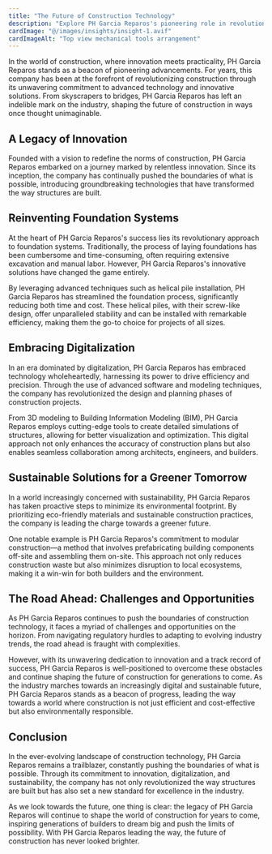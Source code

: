 ```yaml
---
title: "The Future of Construction Technology"
description: "Explore PH Garcia Reparos's pioneering role in revolutionizing construction through advanced technology and innovative solutions."
cardImage: "@/images/insights/insight-1.avif"
cardImageAlt: "Top view mechanical tools arrangement"
---
```


In the world of construction, where innovation meets practicality, PH Garcia Reparos stands as a beacon of pioneering advancements. For years, this company has been at the forefront of revolutionizing construction through its unwavering commitment to advanced technology and innovative solutions. From skyscrapers to bridges, PH Garcia Reparos has left an indelible mark on the industry, shaping the future of construction in ways once thought unimaginable.

## A Legacy of Innovation

Founded with a vision to redefine the norms of construction, PH Garcia Reparos embarked on a journey marked by relentless innovation. Since its inception, the company has continually pushed the boundaries of what is possible, introducing groundbreaking technologies that have transformed the way structures are built.

## Reinventing Foundation Systems

At the heart of PH Garcia Reparos's success lies its revolutionary approach to foundation systems. Traditionally, the process of laying foundations has been cumbersome and time-consuming, often requiring extensive excavation and manual labor. However, PH Garcia Reparos's innovative solutions have changed the game entirely.

By leveraging advanced techniques such as helical pile installation, PH Garcia Reparos has streamlined the foundation process, significantly reducing both time and cost. These helical piles, with their screw-like design, offer unparalleled stability and can be installed with remarkable efficiency, making them the go-to choice for projects of all sizes.

## Embracing Digitalization

In an era dominated by digitalization, PH Garcia Reparos has embraced technology wholeheartedly, harnessing its power to drive efficiency and precision. Through the use of advanced software and modeling techniques, the company has revolutionized the design and planning phases of construction projects.

From 3D modeling to Building Information Modeling (BIM), PH Garcia Reparos employs cutting-edge tools to create detailed simulations of structures, allowing for better visualization and optimization. This digital approach not only enhances the accuracy of construction plans but also enables seamless collaboration among architects, engineers, and builders.

## Sustainable Solutions for a Greener Tomorrow

In a world increasingly concerned with sustainability, PH Garcia Reparos has taken proactive steps to minimize its environmental footprint. By prioritizing eco-friendly materials and sustainable construction practices, the company is leading the charge towards a greener future.

One notable example is PH Garcia Reparos's commitment to modular construction—a method that involves prefabricating building components off-site and assembling them on-site. This approach not only reduces construction waste but also minimizes disruption to local ecosystems, making it a win-win for both builders and the environment.

## The Road Ahead: Challenges and Opportunities

As PH Garcia Reparos continues to push the boundaries of construction technology, it faces a myriad of challenges and opportunities on the horizon. From navigating regulatory hurdles to adapting to evolving industry trends, the road ahead is fraught with complexities.

However, with its unwavering dedication to innovation and a track record of success, PH Garcia Reparos is well-positioned to overcome these obstacles and continue shaping the future of construction for generations to come. As the industry marches towards an increasingly digital and sustainable future, PH Garcia Reparos stands as a beacon of progress, leading the way towards a world where construction is not just efficient and cost-effective but also environmentally responsible.

## Conclusion

In the ever-evolving landscape of construction technology, PH Garcia Reparos remains a trailblazer, constantly pushing the boundaries of what is possible. Through its commitment to innovation, digitalization, and sustainability, the company has not only revolutionized the way structures are built but has also set a new standard for excellence in the industry.

As we look towards the future, one thing is clear: the legacy of PH Garcia Reparos will continue to shape the world of construction for years to come, inspiring generations of builders to dream big and push the limits of possibility. With PH Garcia Reparos leading the way, the future of construction has never looked brighter.
